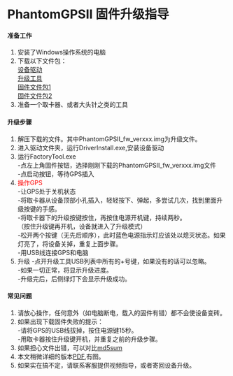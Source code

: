 PhantomGPSII 固件升级指导
====
#### 准备工作
1.	安装了Windows操作系统的电脑<br>
2.	下载以下文件包：<br>
[设备驱动](http://download.gpsmock.com/firmware/DriverAssitant_v4.6.zip)<br>
[升级工具](http://download.gpsmock.com/firmware/FactoryTool_v1.63.zip)<br>
[固件文件包1](https://down.anqiuzp.cn/data/download.gpsmock.com/firmware/PhantomGPSII_fw_ver1.3.part1.rar)<br>
[固件文件包2](http://download.gpsmock.com/firmware/PhantomGPSII_fw_ver1.3.part2.rar)<br>
3.	准备一个取卡器、或者大头针之类的工具<br>
 
#### 升级步骤
1.	解压下载的文件。其中PhantomGPSII_fw_verxxx.img为升级文件。<br>
2.	进入驱动文件夹，运行DriverInstall.exe,安装设备驱动<br>
3.	运行FactoryTool.exe<br>
	-点左上角固件按钮，选择刚刚下载的PhantomGPSII_fw_verxxx.img文件<br>
	-点启动按钮，等待GPS插入<br>
4.	<font  color="red">操作GPS</font><br>
	-让GPS处于关机状态<br>
	-将取卡器从设备顶部小孔插入，轻轻按下、弹起，多尝试几次，找到里面升级按键的手感。<br>
	-将取卡器下的升级按键按住，再按住电源开机键，持续两秒。<br>
	（按住升级键再开机，设备就进入了升级模式）<br>
	-松开两个按键（无先后顺序），此时蓝色电源指示灯应该处以熄灭状态。如果灯亮了，将设备关掉，重复上面步骤。<br>
	-用USB线连接GPS和电脑<br>
5.	升级
	-点开升级工具USB列表中所有的+号键，如果没有的话可以忽略。<br>
	-如果一切正常，将显示升级进度。<br>
	-升级完后，后侧绿灯下会显示升级成功。<br>
 
#### 常见问题
1.	请放心操作，任何意外（如电脑断电，载入的固件有错）都不会使设备变砖。<br>
2.	如果出现下载固件失败的提示：<br>
	-请将GPS的USB线拔掉，按住电源键15秒。<br>
	-用取卡器按住升级键开机，并重复之前的升级步骤。<br>
3.	如果担心文件出错，可以对比[md5sum](http://download.gpsmock.com/firmware/PhantomGPSII_fw_ver1.3_md5.txt)<br>
4.	本文稍微详细的版本[PDF](http://download.gpsmock.com/firmware/PhantomGPSII_fw_upgrade_guide.pdf),有图。<br>
5.	如果实在搞不定，请联系客服提供视频指导，或者寄回设备升级。<br>
